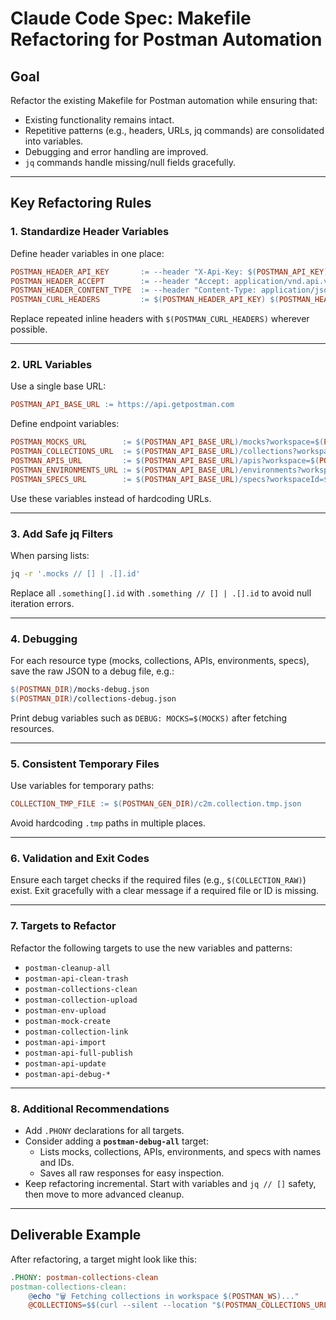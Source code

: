 
# Claude Code Spec: Makefile Refactoring for Postman Automation

## Goal
Refactor the existing Makefile for Postman automation while ensuring that:
- Existing functionality remains intact.
- Repetitive patterns (e.g., headers, URLs, jq commands) are consolidated into variables.
- Debugging and error handling are improved.
- `jq` commands handle missing/null fields gracefully.

---

## Key Refactoring Rules

### 1. Standardize Header Variables
Define header variables in one place:
```makefile
POSTMAN_HEADER_API_KEY       := --header "X-Api-Key: $(POSTMAN_API_KEY)"
POSTMAN_HEADER_ACCEPT        := --header "Accept: application/vnd.api.v10+json"
POSTMAN_HEADER_CONTENT_TYPE  := --header "Content-Type: application/json"
POSTMAN_CURL_HEADERS         := $(POSTMAN_HEADER_API_KEY) $(POSTMAN_HEADER_ACCEPT) $(POSTMAN_HEADER_CONTENT_TYPE)
```
Replace repeated inline headers with `$(POSTMAN_CURL_HEADERS)` wherever possible.

---

### 2. URL Variables
Use a single base URL:
```makefile
POSTMAN_API_BASE_URL := https://api.getpostman.com
```
Define endpoint variables:
```makefile
POSTMAN_MOCKS_URL        := $(POSTMAN_API_BASE_URL)/mocks?workspace=$(POSTMAN_WS)
POSTMAN_COLLECTIONS_URL  := $(POSTMAN_API_BASE_URL)/collections?workspaceId=$(POSTMAN_WS)
POSTMAN_APIS_URL         := $(POSTMAN_API_BASE_URL)/apis?workspace=$(POSTMAN_WS)
POSTMAN_ENVIRONMENTS_URL := $(POSTMAN_API_BASE_URL)/environments?workspace=$(POSTMAN_WS)
POSTMAN_SPECS_URL        := $(POSTMAN_API_BASE_URL)/specs?workspaceId=$(POSTMAN_WS)
```
Use these variables instead of hardcoding URLs.

---

### 3. Add Safe jq Filters
When parsing lists:
```bash
jq -r '.mocks // [] | .[].id'
```
Replace all `.something[].id` with `.something // [] | .[].id` to avoid null iteration errors.

---

### 4. Debugging
For each resource type (mocks, collections, APIs, environments, specs), save the raw JSON to a debug file, e.g.:
```makefile
$(POSTMAN_DIR)/mocks-debug.json
$(POSTMAN_DIR)/collections-debug.json
```
Print debug variables such as `DEBUG: MOCKS=$(MOCKS)` after fetching resources.

---

### 5. Consistent Temporary Files
Use variables for temporary paths:
```makefile
COLLECTION_TMP_FILE := $(POSTMAN_GEN_DIR)/c2m.collection.tmp.json
```
Avoid hardcoding `.tmp` paths in multiple places.

---

### 6. Validation and Exit Codes
Ensure each target checks if the required files (e.g., `$(COLLECTION_RAW)`) exist.
Exit gracefully with a clear message if a required file or ID is missing.

---

### 7. Targets to Refactor
Refactor the following targets to use the new variables and patterns:
- `postman-cleanup-all`
- `postman-api-clean-trash`
- `postman-collections-clean`
- `postman-collection-upload`
- `postman-env-upload`
- `postman-mock-create`
- `postman-collection-link`
- `postman-api-import`
- `postman-api-full-publish`
- `postman-api-update`
- `postman-api-debug-*`

---

### 8. Additional Recommendations
- Add `.PHONY` declarations for all targets.
- Consider adding a **`postman-debug-all`** target:
  - Lists mocks, collections, APIs, environments, and specs with names and IDs.
  - Saves all raw responses for easy inspection.
- Keep refactoring incremental. Start with variables and `jq // []` safety, then move to more advanced cleanup.

---

## Deliverable Example
After refactoring, a target might look like this:
```makefile
.PHONY: postman-collections-clean
postman-collections-clean:
	@echo "🗑️ Fetching collections in workspace $(POSTMAN_WS)..."
	@COLLECTIONS=$$(curl --silent --location "$(POSTMAN_COLLECTIONS_URL)" 		$(POSTMAN_HEADER_API_KEY) | tee $(POSTMAN_DIR)/collections-debug.json | jq -r '.collections // [] | .[].uid'); 	echo "DEBUG: COLLECTIONS=$$COLLECTIONS"; 	if [ -z "$$COLLECTIONS" ]; then 		echo "   No collections found."; 	else 		for COL in $$COLLECTIONS; do 			echo "   🚮 Deleting collection $$COL..."; 			curl --silent --location --request DELETE "$(POSTMAN_API_BASE_URL)/collections/$$COL" 				$(POSTMAN_HEADER_API_KEY) || echo "⚠️ Failed to delete collection $$COL"; 		done; 	fi
```
